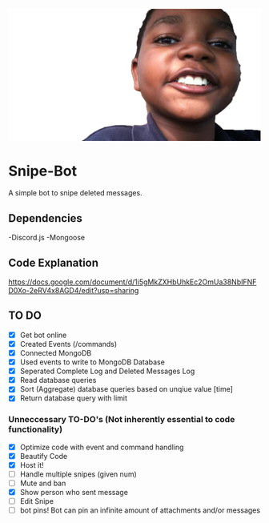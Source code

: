 ![Tux, the Linux mascot](/assets/images/logoedit.png)

# Snipe-Bot
A simple bot to snipe deleted messages.

## Dependencies
-Discord.js
-Mongoose

## Code Explanation
https://docs.google.com/document/d/1i5gMkZXHbUhkEc2OmUa38NbIFNFD0Xo-2eRV4x8AGD4/edit?usp=sharing

## TO DO
- [x] Get bot online
- [x] Created Events (/commands)
- [x] Connected MongoDB
- [x] Used events to write to MongoDB Database
- [x] Seperated Complete Log and Deleted Messages Log
- [x] Read database queries
- [x] Sort (Aggregate) database queries based on unqiue value [time]
- [x] Return database query with limit

### Unneccessary TO-DO's (Not inherently essential to code functionality)
- [x] Optimize code with event and command handling
- [x] Beautify Code
- [x] Host it!
- [ ] Handle multiple snipes (given num)
- [ ] Mute and ban
- [x] Show person who sent message
- [ ] Edit Snipe
- [ ] bot pins! Bot can pin an infinite amount of attachments and/or messages
